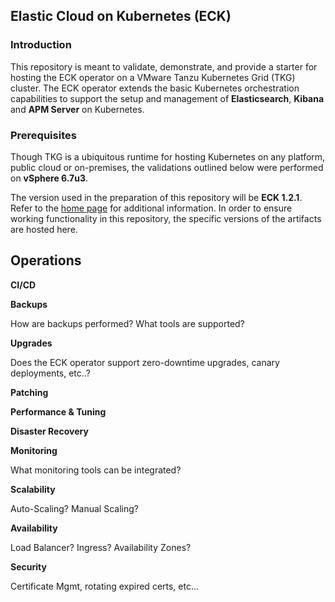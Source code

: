## Elastic Cloud on Kubernetes (ECK)

### Introduction

This repository is meant to validate, demonstrate, and provide a starter for hosting the ECK operator on a VMware Tanzu Kubernetes Grid (TKG) cluster. The ECK operator extends the basic Kubernetes orchestration capabilities to support the setup and management of **Elasticsearch**, **Kibana** and **APM Server** on Kubernetes.

### Prerequisites

Though TKG is a ubiquitous runtime for hosting Kubernetes on any platform, public cloud or on-premises, the validations outlined below were performed on **vSphere 6.7u3**.

The version used in the preparation of this repository will be **ECK 1.2.1**. Refer to the [home page](https://www.elastic.co/guide/en/cloud-on-k8s/current/index.html) for additional information. In order to ensure working functionality in this repository, the specific versions of the artifacts are hosted here.

## Operations

**CI/CD**

**Backups**

How are backups performed? What tools are supported?

**Upgrades**

Does the ECK operator support zero-downtime upgrades, canary deployments, etc..?

**Patching**

**Performance & Tuning**

**Disaster Recovery**

**Monitoring**

What monitoring tools can be integrated?

**Scalability**

Auto-Scaling? Manual Scaling?

**Availability**

Load Balancer? Ingress? Availability Zones?

**Security**

Certificate Mgmt, rotating expired certs, etc...
